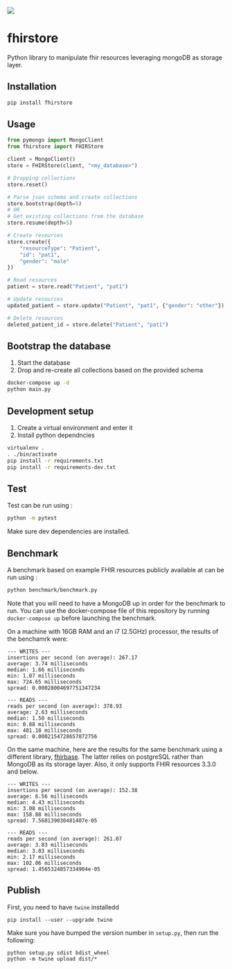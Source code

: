 ![](https://github.com/arkhn/pyfhirstore/workflows/fhirstore/badge.svg)

# fhirstore

Python library to manipulate fhir resources leveraging mongoDB as storage layer.

## Installation

```bash
pip install fhirstore
```

## Usage

```python
from pymongo import MongoClient
from fhirstore import FHIRStore

client = MongoClient()
store = FHIRStore(client, "<my_database>")

# Dropping collections
store.reset()

# Parse json schema and create collections
store.bootstrap(depth=5)
# OR
# Get existing collections from the database
store.resume(depth=5)

# Create resources
store.create({
    "resourceType": "Patient",
    "id": "pat1",
    "gender": "male"
})

# Read resources
patient = store.read("Patient", "pat1")

# Update resources
updated_patient = store.update("Patient", "pat1", {"gender": "other"})

# Delete resources
deleted_patient_id = store.delete("Patient", "pat1")
```

## Bootstrap the database

1. Start the database
2. Drop and re-create all collections based on the provided schema

```bash
docker-compose up -d
python main.py
```

## Development setup

1. Create a virtual environment and enter it
2. Install python dependncies

```bash
virtualenv .
. ./bin/activate
pip install -r requirements.txt
pip install -r requirements-dev.txt
```

## Test

Test can be run using :

```bash
python -m pytest
```

Make sure dev dependencies are installed.

## Benchmark

A benchmark based on example FHIR resources publicly available at can be run using :

```bash
python benchmark/benchmark.py
```

Note that you will need to have a MongoDB up in order for the benchmark to run. You can use the docker-compose file of this repository by running `docker-compose up` before launching the benchmark.

On a machine with 16GB RAM and an i7 (2.5GHz) processor, the results of the benchamrk were:

```
--- WRITES ---
insertions per second (on average): 267.17
average: 3.74 milliseconds
median: 1.66 milliseconds
min: 1.07 milliseconds
max: 724.65 milliseconds
spread: 0.00028004697751347234

--- READS ---
reads per second (on average): 378.93
average: 2.63 milliseconds
median: 1.50 milliseconds
min: 0.88 milliseconds
max: 481.18 milliseconds
spread: 0.0002154728657872756
```

On the same machine, here are the results for the same benchmark using a different library, [fhirbase](https://github.com/fhirbase/fhirbase.py). The latter relies on postgreSQL rather than MongoDB as its storage layer. Also, it only supports FHIR resources 3.3.0 and below.

```
--- WRITES ---
insertions per second (on average): 152.38
average: 6.56 milliseconds
median: 4.43 milliseconds
min: 3.08 milliseconds
max: 158.88 milliseconds
spread: 7.568139030481407e-05

--- READS ---
reads per second (on average): 261.07
average: 3.83 milliseconds
median: 3.03 milliseconds
min: 2.17 milliseconds
max: 102.06 milliseconds
spread: 1.4565324857334904e-05
```

## Publish

First, you need to have `twine` installedd

```
pip install --user --upgrade twine
```

Make sure you have bumped the version number in `setup.py`, then run the following:

```
python setup.py sdist bdist_wheel
python -m twine upload dist/*
```
